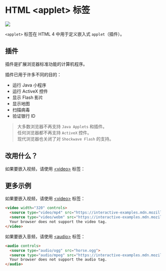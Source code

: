 HTML \<applet> 标签
===

[![](https://shields.io/badge/HTML5-已废弃-yellow?logo=HTML5)](https://caniuse.com/?search=<applet>)

`<applet>` 标签在 HTML 4 中用于定义嵌入式 `applet`（插件）。

## 插件

插件是扩展浏览器标准功能的计算机程序。

插件已用于许多不同的目的：

- 运行 Java 小程序
- 运行 ActiveX 控件
- 显示 Flash 影片
- 显示地图
- 扫描病毒
- 验证银行 ID

> 大多数浏览器不再支持 `Java Applets` 和插件。  
> 任何浏览器都不再支持 `ActiveX` 控件。  
> 现代浏览器也关闭了对 `Shockwave Flash` 的支持。
<!--rehype:style=background: #ffffcc; padding: 10px 0 10px 15px; border-left: 4px solid #f4cc41;-->

## 改用什么？

如果要嵌入视频，请使用 [\<video>](../tags/video.md) 标签：

## 更多示例

如果要嵌入视频，请使用 [\<video>](../tags/video.md) 标签：

```html idoc:preview
<video width="320" controls>
  <source type="video/mp4" src="https://interactive-examples.mdn.mozilla.net/media/cc0-videos/flower.mp4">
  <source type="video/webm" src="https://interactive-examples.mdn.mozilla.net/media/cc0-videos/flower.webm">
  Your browser does not support the video tag.
</video>
```

如果要嵌入音频，请使用 [\<audio>](../tags/audio.md) 标签：

```html idoc:preview
<audio controls>
  <source type="audio/ogg" src="horse.ogg">
  <source type="audio/mpeg" src="https://interactive-examples.mdn.mozilla.net/media/cc0-audio/t-rex-roar.mp3">
  Your browser does not support the audio tag.
</audio>
```